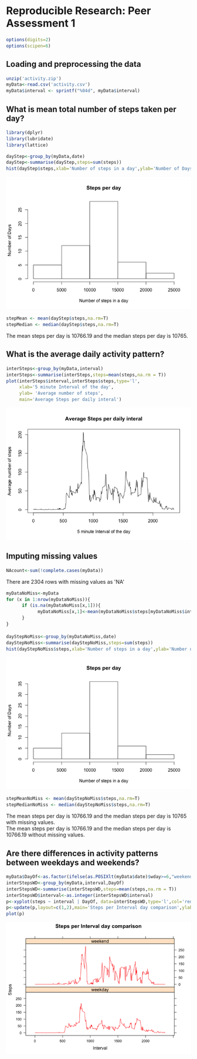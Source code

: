 # Reproducible Research: Peer Assessment 1

```r
options(digits=2)
options(scipen=6)
```
## Loading and preprocessing the data

```r
unzip('activity.zip')
myData<-read.csv('activity.csv')
myData$interval <- sprintf("%04d", myData$interval)
```

## What is mean total number of steps taken per day?

```r
library(dplyr)
library(lubridate)
library(lattice)
```


```r
dayStep<-group_by(myData,date)
dayStep<-summarise(dayStep,steps=sum(steps))
hist(dayStep$steps,xlab='Number of steps in a day',ylab='Number of Days',main='Steps per day')
```

![](PA1_template_files/figure-html/dayStep-1.png)<!-- -->


```r
stepMean <- mean(dayStep$steps,na.rm=T)
stepMedian <- median(dayStep$steps,na.rm=T)
```


The mean steps per day is 10766.19 and the median steps per day is 10765.


## What is the average daily activity pattern?

```r
interSteps<-group_by(myData,interval)
interSteps<-summarise(interSteps,steps=mean(steps,na.rm = T))
plot(interSteps$interval,interSteps$steps,type='l',
     xlab='5 minute Interval of the day',
     ylab= 'Average number of steps',
     main='Average Steps per daily interal')
```

![](PA1_template_files/figure-html/inervalSteps-1.png)<!-- -->

## Imputing missing values


```r
NAcount<-sum(!complete.cases(myData))
```

There are 2304 rows with missing values as 'NA'


```r
myDataNoMiss<-myData
for (x in 1:nrow(myDataNoMiss)){
      if (is.na(myDataNoMiss[x,1])){
            myDataNoMiss[x,1]<-mean(myDataNoMiss$steps[myDataNoMiss$interval==myDataNoMiss[x,3]],na.rm = T)
      }
}

dayStepNoMiss<-group_by(myDataNoMiss,date)
dayStepNoMiss<-summarise(dayStepNoMiss,steps=sum(steps))
hist(dayStepNoMiss$steps,xlab='Number of steps in a day',ylab='Number of Days',main='Steps per day')
```

![](PA1_template_files/figure-html/replaceMiss-1.png)<!-- -->

```r
stepMeanNoMiss <- mean(dayStepNoMiss$steps,na.rm=T)
stepMedianNoMiss <- median(dayStepNoMiss$steps,na.rm=T)
```

The mean steps per day is 10766.19 and the median steps per day is 10765 with missing values.   
The mean steps per day is 10766.19 and the median steps per day is 10766.19 without missing values.

## Are there differences in activity patterns between weekdays and weekends?


```r
myData$DayOf<-as.factor(ifelse(as.POSIXlt(myData$date)$wday>=6,"weekend","weekday"))
interStepsWD<-group_by(myData,interval,DayOf)
interStepsWD<-summarise(interStepsWD,steps=mean(steps,na.rm = T))
interStepsWD$interval<-as.integer(interStepsWD$interval)
p<-xyplot(steps ~ interval | DayOf, data=interStepsWD,type='l',col='red')
p<-update(p,layout=c(1,2),main='Steps per Interval day comparison',ylab='Steps',xlab='Interval')
plot(p)
```

![](PA1_template_files/figure-html/dayDiff-1.png)<!-- -->

